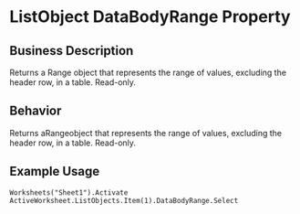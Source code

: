 # ListObject DataBodyRange Property

## Business Description
Returns a Range object that represents the range of values, excluding the header row, in a table. Read-only.

## Behavior
Returns aRangeobject that represents the range of values, excluding the header row, in a  table. Read-only.

## Example Usage
```vba
Worksheets("Sheet1").Activate 
ActiveWorksheet.ListObjects.Item(1).DataBodyRange.Select
```